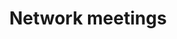 ---
title: "Network meetings"
img: "urjc.webp"
link: "./meetings/kick_off"
weight: 3
type: "projects"
layout: "list2"
---